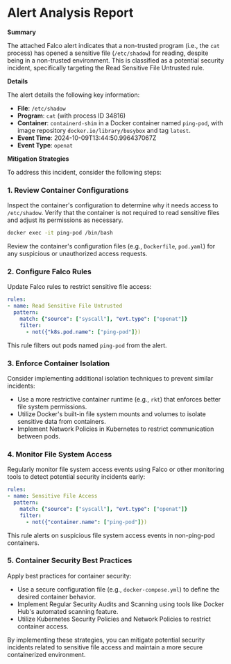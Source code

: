 **Alert Analysis Report**
=========================

**Summary**

The attached Falco alert indicates that a non-trusted program (i.e., the `cat` process) has opened a sensitive file (`/etc/shadow`) for reading, despite being in a non-trusted environment. This is classified as a potential security incident, specifically targeting the Read Sensitive File Untrusted rule.

**Details**

The alert details the following key information:

*   **File**: `/etc/shadow`
*   **Program**: `cat` (with process ID 34816)
*   **Container**: `containerd-shim` in a Docker container named `ping-pod`, with image repository `docker.io/library/busybox` and tag `latest`.
*   **Event Time**: 2024-10-09T13:44:50.996437067Z
*   **Event Type**: `openat`

**Mitigation Strategies**

To address this incident, consider the following steps:

### 1. Review Container Configurations

Inspect the container's configuration to determine why it needs access to `/etc/shadow`. Verify that the container is not required to read sensitive files and adjust its permissions as necessary.

```bash
docker exec -it ping-pod /bin/bash
```

Review the container's configuration files (e.g., `Dockerfile`, `pod.yaml`) for any suspicious or unauthorized access requests.

### 2. Configure Falco Rules

Update Falco rules to restrict sensitive file access:

```yaml
rules:
- name: Read Sensitive File Untrusted
  pattern:
    match: {"source": ["syscall"], "evt.type": ["openat"]}
    filter:
      - not({"k8s.pod.name": ["ping-pod"]})
```

This rule filters out pods named `ping-pod` from the alert.

### 3. Enforce Container Isolation

Consider implementing additional isolation techniques to prevent similar incidents:

*   Use a more restrictive container runtime (e.g., `rkt`) that enforces better file system permissions.
*   Utilize Docker's built-in file system mounts and volumes to isolate sensitive data from containers.
*   Implement Network Policies in Kubernetes to restrict communication between pods.

### 4. Monitor File System Access

Regularly monitor file system access events using Falco or other monitoring tools to detect potential security incidents early:

```yaml
rules:
- name: Sensitive File Access
  pattern:
    match: {"source": ["syscall"], "evt.type": ["openat"]}
    filter:
      - not({"container.name": ["ping-pod"]})
```

This rule alerts on suspicious file system access events in non-ping-pod containers.

### 5. Container Security Best Practices

Apply best practices for container security:

*   Use a secure configuration file (e.g., `docker-compose.yml`) to define the desired container behavior.
*   Implement Regular Security Audits and Scanning using tools like Docker Hub's automated scanning feature.
*   Utilize Kubernetes Security Policies and Network Policies to restrict container access.

By implementing these strategies, you can mitigate potential security incidents related to sensitive file access and maintain a more secure containerized environment.